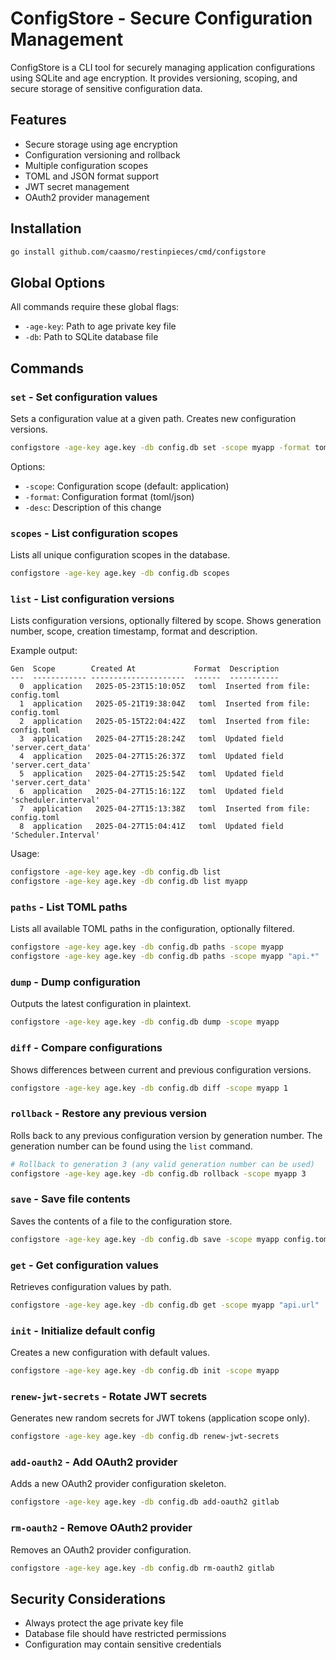 # ConfigStore - Secure Configuration Management

ConfigStore is a CLI tool for securely managing application configurations using SQLite and age encryption. It provides versioning, scoping, and secure storage of sensitive configuration data.

## Features

- Secure storage using age encryption
- Configuration versioning and rollback
- Multiple configuration scopes
- TOML and JSON format support
- JWT secret management
- OAuth2 provider management

## Installation

```bash
go install github.com/caasmo/restinpieces/cmd/configstore
```

## Global Options

All commands require these global flags:
- `-age-key`: Path to age private key file
- `-db`: Path to SQLite database file

## Commands

### `set` - Set configuration values

Sets a configuration value at a given path. Creates new configuration versions.

```bash
configstore -age-key age.key -db config.db set -scope myapp -format toml -desc "Update API settings" api.url "https://api.example.com"
```

Options:
- `-scope`: Configuration scope (default: application)
- `-format`: Configuration format (toml/json)
- `-desc`: Description of this change

### `scopes` - List configuration scopes

Lists all unique configuration scopes in the database.

```bash
configstore -age-key age.key -db config.db scopes
```

### `list` - List configuration versions

Lists configuration versions, optionally filtered by scope. Shows generation number, scope, creation timestamp, format and description.

Example output:
```
Gen  Scope        Created At             Format  Description
---  ------------ ---------------------  ------  -----------
  0  application   2025-05-23T15:10:05Z   toml  Inserted from file: config.toml
  1  application   2025-05-21T19:38:04Z   toml  Inserted from file: config.toml
  2  application   2025-05-15T22:04:42Z   toml  Inserted from file: config.toml
  3  application   2025-04-27T15:28:24Z   toml  Updated field 'server.cert_data'
  4  application   2025-04-27T15:26:37Z   toml  Updated field 'server.cert_data'
  5  application   2025-04-27T15:25:54Z   toml  Updated field 'server.cert_data'
  6  application   2025-04-27T15:16:12Z   toml  Updated field 'scheduler.interval'
  7  application   2025-04-27T15:13:38Z   toml  Inserted from file: config.toml
  8  application   2025-04-27T15:04:41Z   toml  Updated field 'Scheduler.Interval'
```

Usage:
```bash
configstore -age-key age.key -db config.db list
configstore -age-key age.key -db config.db list myapp
```

### `paths` - List TOML paths

Lists all available TOML paths in the configuration, optionally filtered.

```bash
configstore -age-key age.key -db config.db paths -scope myapp
configstore -age-key age.key -db config.db paths -scope myapp "api.*"
```

### `dump` - Dump configuration

Outputs the latest configuration in plaintext.

```bash
configstore -age-key age.key -db config.db dump -scope myapp
```

### `diff` - Compare configurations

Shows differences between current and previous configuration versions.

```bash
configstore -age-key age.key -db config.db diff -scope myapp 1
```

### `rollback` - Restore any previous version

Rolls back to any previous configuration version by generation number. The generation number can be found using the `list` command.

```bash
# Rollback to generation 3 (any valid generation number can be used)
configstore -age-key age.key -db config.db rollback -scope myapp 3
```

### `save` - Save file contents

Saves the contents of a file to the configuration store.

```bash
configstore -age-key age.key -db config.db save -scope myapp config.toml
```

### `get` - Get configuration values

Retrieves configuration values by path.

```bash
configstore -age-key age.key -db config.db get -scope myapp "api.url"
```

### `init` - Initialize default config

Creates a new configuration with default values.

```bash
configstore -age-key age.key -db config.db init -scope myapp
```

### `renew-jwt-secrets` - Rotate JWT secrets

Generates new random secrets for JWT tokens (application scope only).

```bash
configstore -age-key age.key -db config.db renew-jwt-secrets
```

### `add-oauth2` - Add OAuth2 provider

Adds a new OAuth2 provider configuration skeleton.

```bash
configstore -age-key age.key -db config.db add-oauth2 gitlab
```

### `rm-oauth2` - Remove OAuth2 provider

Removes an OAuth2 provider configuration.

```bash
configstore -age-key age.key -db config.db rm-oauth2 gitlab
```

## Security Considerations

- Always protect the age private key file
- Database file should have restricted permissions
- Configuration may contain sensitive credentials

